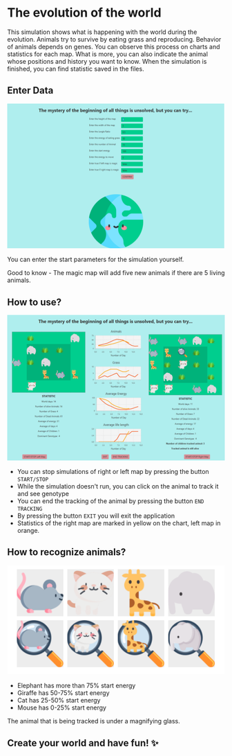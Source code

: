 # The evolution of the world 

This simulation shows what is happening with the world during the evolution.
Animals try to survive by eating grass and reproducing. Behavior of animals depends on genes. You can observe this process on charts and statistics for each map.
What is more, you can also indicate the animal whose positions and history you want to know. When the simulation is finished, you can find statistic saved in the files.

## Enter Data

<img src="inputWindow.png"/>

You can enter the start parameters for the simulation yourself.

Good to know - The magic map will add five new animals if there are 5 living animals.


## How to use?

<img src="simulationWindow.png"/>

- You can stop simulations of right or left map by pressing the button `START/STOP`
- While the simulation doesn't run, you can click on the animal to track it and see genotype
- You can end the tracking of the animal by pressing the button `END TRACKING`
- By pressing the button `EXIT` you will exit the application
- Statistics of the right map are marked in yellow on the chart, left map in orange.


## How to recognize animals?

<img src="animals.png"/>

- Elephant has more than 75% start energy
- Giraffe has 50-75% start energy
- Cat has 25-50% start energy
- Mouse has 0-25% start energy

The animal that is being tracked is under a magnifying glass.

## Create your world and have fun! :sparkles:
